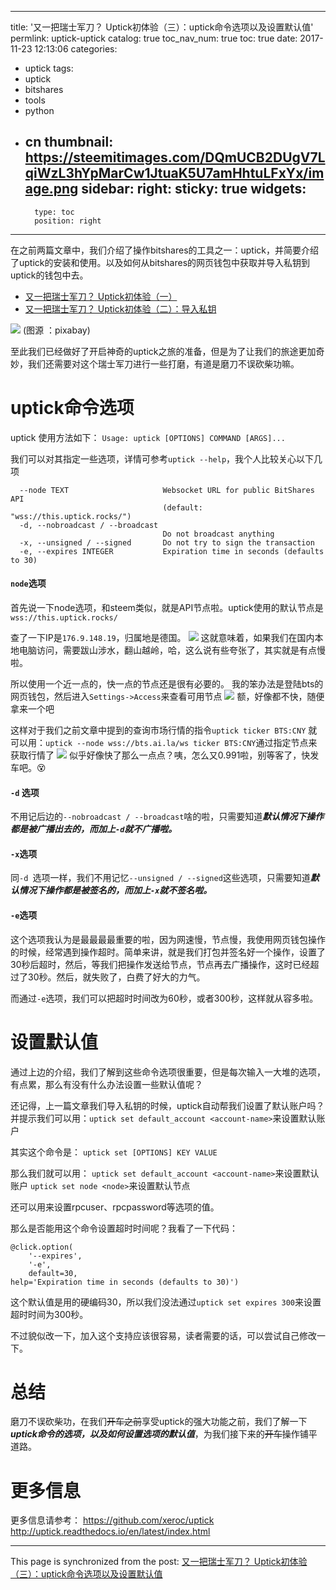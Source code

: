 
---
title: '又一把瑞士军刀？ Uptick初体验（三）：uptick命令选项以及设置默认值'
permlink: uptick-uptick
catalog: true
toc_nav_num: true
toc: true
date: 2017-11-23 12:13:06
categories:
- uptick
tags:
- uptick
- bitshares
- tools
- python
- cn
thumbnail: https://steemitimages.com/DQmUCB2DUgV7LqiWzL3hYpMarCw1JtuaK5U7amHhtuLFxYx/image.png
sidebar:
    right:
        sticky: true
widgets:
    -
        type: toc
        position: right
---


在之前两篇文章中，我们介绍了操作bitshares的工具之一：uptick，并简要介绍了uptick的安装和使用。以及如何从bitshares的网页钱包中获取并导入私钥到uptick的钱包中去。

* [又一把瑞士军刀？ Uptick初体验（一）](https://steemit.com/uptick/@oflyhigh/uptick)
* [又一把瑞士军刀？ Uptick初体验（二）：导入私钥](https://steemit.com/uptick/@oflyhigh/32cec-uptick)

![](https://steemitimages.com/DQmUCB2DUgV7LqiWzL3hYpMarCw1JtuaK5U7amHhtuLFxYx/image.png)
(图源 ：pixabay)

至此我们已经做好了开启神奇的uptick之旅的准备，但是为了让我们的旅途更加奇妙，我们还需要对这个瑞士军刀进行一些打磨，有道是磨刀不误砍柴功嘛。

# uptick命令选项

uptick 使用方法如下：
`Usage: uptick [OPTIONS] COMMAND [ARGS]...`

我们可以对其指定一些选项，详情可参考`uptick --help`，我个人比较关心以下几项
```
  --node TEXT                     Websocket URL for public BitShares API
                                  (default: "wss://this.uptick.rocks/")
  -d, --nobroadcast / --broadcast
                                  Do not broadcast anything
  -x, --unsigned / --signed       Do not try to sign the transaction
  -e, --expires INTEGER           Expiration time in seconds (defaults to 30)
```

#### `node`选项
首先说一下node选项，和steem类似，就是API节点啦。uptick使用的默认节点是`wss://this.uptick.rocks/` 

查了一下IP是`176.9.148.19`，归属地是德国。
![](https://steemitimages.com/DQmQqRgquGxDsPCvQfJ4NDT3kAsyhJUfD7uMeQn6HZcT1AX/image.png)
这就意味着，如果我们在国内本地电脑访问，需要跋山涉水，翻山越岭，哈，这么说有些夸张了，其实就是有点慢啦。

所以使用一个近一点的，快一点的节点还是很有必要的。
我的笨办法是登陆bts的网页钱包，然后进入`Settings->Access`来查看可用节点
![](https://steemitimages.com/DQmVKozfCuvEyYJHGS5BizcgrWfSMeDVzQhPzBMbCJAapNs/image.png)
额，好像都不快，随便拿来一个吧

这样对于我们之前文章中提到的查询市场行情的指令`uptick ticker BTS:CNY`
就可以用：`uptick --node wss://bts.ai.la/ws ticker BTS:CNY`通过指定节点来获取行情了
![](https://steemitimages.com/DQmeJ4hEonfUoihZAZ2JeA1SyfnJUZmPqcARoNuU7dSrLEW/image.png)
似乎好像快了那么一点点？咦，怎么又0.991啦，别等客了，快发车吧。😵


#### `-d` 选项

不用记后边的`--nobroadcast / --broadcast`啥的啦，只需要知道***默认情况下操作都是被广播出去的，而加上`-d`就不广播啦。***

#### `-x`选项

同`-d `选项一样，我们不用记忆`--unsigned / --signed`这些选项，只需要知道***默认情况下操作都是被签名的，而加上`-x`就不签名啦。***

#### `-e`选项

这个选项我认为是最最最最重要的啦，因为网速慢，节点慢，我使用网页钱包操作的时候，经常遇到操作超时。简单来讲，就是我们打包并签名好一个操作，设置了30秒后超时，然后，等我们把操作发送给节点，节点再去广播操作，这时已经超过了30秒。然后，就失败了，白费了好大的力气。

而通过`-e`选项，我们可以把超时时间改为60秒，或者300秒，这样就从容多啦。

# 设置默认值

通过上边的介绍，我们了解到这些命令选项很重要，但是每次输入一大堆的选项，有点累，那么有没有什么办法设置一些默认值呢？

还记得，上一篇文章我们导入私钥的时候，uptick自动帮我们设置了默认账户吗？
并提示我们可以用：`uptick set default_account <account-name>`来设置默认账户

其实这个命令是：
`uptick set [OPTIONS] KEY VALUE`

那么我们就可以用：
`uptick set default_account <account-name>`来设置默认账户
`uptick set node <node>`来设置默认节点

还可以用来设置rpcuser、rpcpassword等选项的值。

那么是否能用这个命令设置超时时间呢？我看了一下代码：
```
@click.option(
    '--expires',
    '-e',
    default=30,
help='Expiration time in seconds (defaults to 30)')
```
这个默认值是用的硬编码30，所以我们没法通过`uptick set expires 300`来设置超时时间为300秒。

不过貌似改一下，加入这个支持应该很容易，读者需要的话，可以尝试自己修改一下。

# 总结

磨刀不误砍柴功，在我们~~开车之前~~享受uptick的强大功能之前，我们了解一下***uptick命令的选项，以及如何设置选项的默认值***，为我们接下来的~~开车~~操作铺平道路。


# 更多信息

更多信息请参考：
https://github.com/xeroc/uptick
http://uptick.readthedocs.io/en/latest/index.html

- - -

This page is synchronized from the post: [又一把瑞士军刀？ Uptick初体验（三）：uptick命令选项以及设置默认值](https://steemit.com/@oflyhigh/uptick-uptick)
